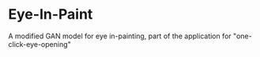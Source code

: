 # Eye-In-Paint
A modified GAN model for eye in-painting, part of the application for "one-click-eye-opening"

